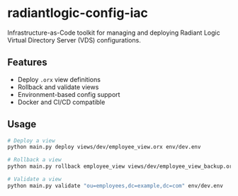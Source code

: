 
# radiantlogic-config-iac

Infrastructure-as-Code toolkit for managing and deploying Radiant Logic Virtual Directory Server (VDS) configurations.

## Features
- Deploy `.orx` view definitions
- Rollback and validate views
- Environment-based config support
- Docker and CI/CD compatible

## Usage

```bash
# Deploy a view
python main.py deploy views/dev/employee_view.orx env/dev.env

# Rollback a view
python main.py rollback employee_view views/dev/employee_view_backup.orx env/dev.env

# Validate a view
python main.py validate "ou=employees,dc=example,dc=com" env/dev.env
```
